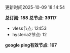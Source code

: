 更新时间2025-10-09 18:14:54

**总订阅: 188**
**总节点: 39117**
- vless节点: 12453
- hysteria2节点: 12

**google ping有效节点: 167**
